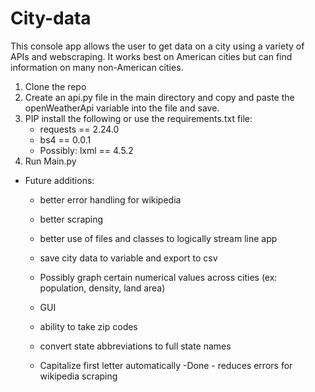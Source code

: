 # City-data

This console app allows the user to get data on a city using a variety of APIs and webscraping. It works best on American cities but can find information on many non-American cities.

1. Clone the repo
2. Create an api.py file in the main directory and copy and paste the openWeatherApi variable into the file and save.
3. PIP install the following or use the requirements.txt file:
    * requests == 2.24.0
    * bs4 == 0.0.1
    * Possibly: lxml == 4.5.2
4. Run Main.py


* Future additions: 
    * better error handling for wikipedia
    * better scraping
    * better use of files and classes to logically stream line app
    * save city data to variable and export to csv
    * Possibly graph certain numerical values across cities (ex: population, density, land area)
    * GUI

    * ability to take zip codes
    * convert state abbreviations to full state names
    * Capitalize first letter automatically -Done - reduces errors for wikipedia scraping